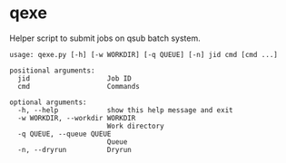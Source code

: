 qexe
====

Helper script to submit jobs on qsub batch system.
```
usage: qexe.py [-h] [-w WORKDIR] [-q QUEUE] [-n] jid cmd [cmd ...]

positional arguments:
  jid                   Job ID
  cmd                   Commands

optional arguments:
  -h, --help            show this help message and exit
  -w WORKDIR, --workdir WORKDIR
                        Work directory
  -q QUEUE, --queue QUEUE
                        Queue
  -n, --dryrun          Dryrun
```
